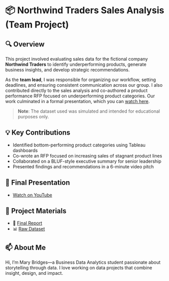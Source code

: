 # 📦 Northwind Traders Sales Analysis (Team Project)

## 🔍 Overview
This project involved evaluating sales data for the fictional company **Northwind Traders** to identify underperforming products, generate business insights, and develop strategic recommendations.

As the **team lead**, I was responsible for organizing our workflow, setting deadlines, and ensuring consistent communication across our group. I also contributed directly to the sales analysis and co-authored a product performance RFP focused on underperforming product categories. Our work culminated in a formal presentation, which you can [watch here](https://www.youtube.com/watch?v=Lgqg3GZ4gBc).

> **Note**: The dataset used was simulated and intended for educational purposes only.

## 💡 Key Contributions
- Identified bottom-performing product categories using Tableau dashboards
- Co-wrote an RFP focused on increasing sales of stagnant product lines
- Collaborated on a BLUF-style executive summary for senior leadership
- Presented findings and recommendations in a 6-minute video pitch

## 🎥 Final Presentation
- [Watch on YouTube](https://www.youtube.com/watch?v=Lgqg3GZ4gBc)

## 📎 Project Materials
- 📄 [Final Report](data/FinalAnalysis.pdf)
- 📊 [Raw Dataset](data/RawNorthwindTradersData.xlsx)


## 📫 About Me
Hi, I’m Mary Bridges—a Business Data Analytics student passionate about storytelling through data. I love working on data projects that combine insight, design, and impact.
